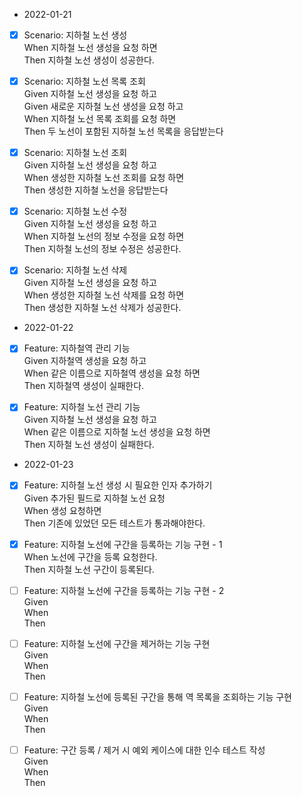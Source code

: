 
- 2022-01-21

- [X] Scenario: 지하철 노선 생성 <br>
    When 지하철 노선 생성을 요청 하면 <br>
    Then 지하철 노선 생성이 성공한다. <br>

- [X] Scenario: 지하철 노선 목록 조회 <br>
Given 지하철 노선 생성을 요청 하고 <br>
Given 새로운 지하철 노선 생성을 요청 하고 <br>
When 지하철 노선 목록 조회를 요청 하면 <br>
Then 두 노선이 포함된 지하철 노선 목록을 응답받는다 <br>

- [X] Scenario: 지하철 노선 조회 <br>
Given 지하철 노선 생성을 요청 하고 <br>
When 생성한 지하철 노선 조회를 요청 하면 <br>
Then 생성한 지하철 노선을 응답받는다 <br>

- [X] Scenario: 지하철 노선 수정 <br>
Given 지하철 노선 생성을 요청 하고 <br>
When 지하철 노선의 정보 수정을 요청 하면 <br>
Then 지하철 노선의 정보 수정은 성공한다. <br>

- [X] Scenario: 지하철 노선 삭제 <br>
Given 지하철 노선 생성을 요청 하고 <br>
When 생성한 지하철 노선 삭제를 요청 하면 <br>
Then 생성한 지하철 노선 삭제가 성공한다. <br>

- 2022-01-22

- [X] Feature: 지하철역 관리 기능 <br>
Given 지하철역 생성을 요청 하고 <br>
When 같은 이름으로 지하철역 생성을 요청 하면 <br>
Then 지하철역 생성이 실패한다. <br>

- [X] Feature: 지하철 노선 관리 기능 <br>
Given 지하철 노선 생성을 요청 하고 <br>
When 같은 이름으로 지하철 노선 생성을 요청 하면 <br>
Then 지하철 노선 생성이 실패한다. <br>
    
- 2022-01-23

- [X] Feature: 지하철 노선 생성 시 필요한 인자 추가하기 <br>
  Given 추가된 필드로 지하철 노선 요청<br>
  When  생성 요청하면 <br>
  Then  기존에 있었던 모든 테스트가 통과해야한다.<br>
  
- [X] Feature: 지하철 노선에 구간을 등록하는 기능 구현 - 1<br>
  When  노선에 구간을 등록 요청한다.<br>
  Then  지하철 노선 구간이 등록된다.<br>

- [ ] Feature: 지하철 노선에 구간을 등록하는 기능 구현 - 2<br>
  Given <br>
  When  <br>
  Then  <br>
  
- [ ] Feature: 지하철 노선에 구간을 제거하는 기능 구현<br>
  Given <br>
  When  <br>
  Then  <br>
  
- [ ] Feature: 지하철 노선에 등록된 구간을 통해 역 목록을 조회하는 기능 구현<br>
  Given <br>
  When  <br>
  Then  <br>
  
- [ ] Feature: 구간 등록 / 제거 시 예외 케이스에 대한 인수 테스트 작성<br>
  Given <br>
  When  <br>
  Then  <br>